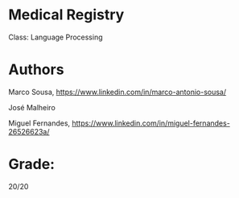 # Medical Registry
Class: Language Processing

# Authors

Marco Sousa, https://www.linkedin.com/in/marco-antonio-sousa/

José Malheiro

Miguel Fernandes, https://www.linkedin.com/in/miguel-fernandes-26526623a/

# Grade:
20/20
